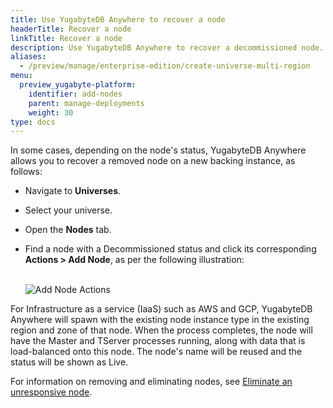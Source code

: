 ```yaml
---
title: Use YugabyteDB Anywhere to recover a node
headerTitle: Recover a node
linkTitle: Recover a node
description: Use YugabyteDB Anywhere to recover a decommissioned node.
aliases:
  - /preview/manage/enterprise-edition/create-universe-multi-region
menu:
  preview_yugabyte-platform:
    identifier: add-nodes
    parent: manage-deployments
    weight: 30
type: docs
---
```


In some cases, depending on the node's status, YugabyteDB Anywhere allows you to recover a removed node on a new backing instance, as follows:

- Navigate to **Universes**.

- Select your universe.

- Open the **Nodes** tab.

- Find a node with a Decommissioned status and click its corresponding **Actions > Add Node**, as per the following illustration:<br><br>

  ![Add Node Actions](/images/ee/node-actions-add-node.png)

For Infrastructure as a service (IaaS) such as AWS and GCP, YugabyteDB Anywhere will spawn with the existing node instance type in the existing region and zone of that node. When the process completes, the node will have the Master and TServer processes running, along with data that is load-balanced onto this node. The node's name will be reused and the status will be shown as Live.

For information on removing and eliminating nodes, see [Eliminate an unresponsive node](../remove-nodes/).

